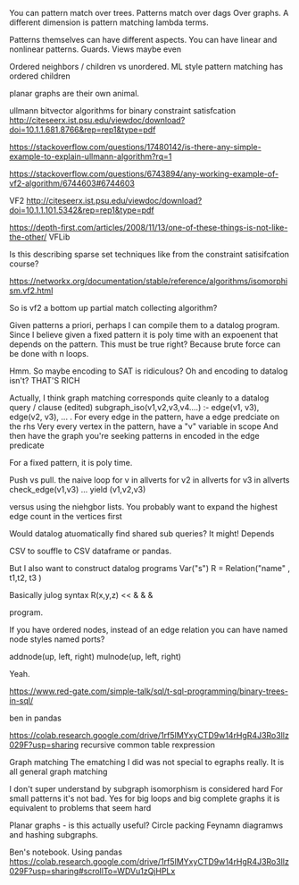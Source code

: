 

You can pattern match over trees.
Patterns match over dags
Over graphs.
A different dimension is pattern matching lambda terms.

Patterns themselves can have different aspects. You can have linear and nonlinear patterns. Guards.
Views maybe even

Ordered neighbors / children vs unordered. ML style pattern matching has ordered children

planar graphs are their own animal.

ullmann bitvector algorithms for binary constraint satisfcation
http://citeseerx.ist.psu.edu/viewdoc/download?doi=10.1.1.681.8766&rep=rep1&type=pdf

https://stackoverflow.com/questions/17480142/is-there-any-simple-example-to-explain-ullmann-algorithm?rq=1

https://stackoverflow.com/questions/6743894/any-working-example-of-vf2-algorithm/6744603#6744603

VF2
http://citeseerx.ist.psu.edu/viewdoc/download?doi=10.1.1.101.5342&rep=rep1&type=pdf

https://depth-first.com/articles/2008/11/13/one-of-these-things-is-not-like-the-other/
VFLib

Is this describing sparse set techniques like from the constraint satisifcation course?

https://networkx.org/documentation/stable/reference/algorithms/isomorphism.vf2.html

So is vf2 a bottom up partial match collecting algorithm?

Given patterns a priori, perhaps I can compile them to a datalog program.
Since I believe given a fixed pattern it is poly time with an expoenent that depends on the
pattern. This must be true right? Because brute force can be done with n loops.

Hmm. So maybe encoding to SAT is ridiculous? Oh and encoding to datalog isn't? THAT'S RICH

Actually, I think graph matching corresponds quite cleanly to a datalog query / clause (edited) 
subgraph_iso(v1,v2,v3,v4....) :- edge(v1, v3), edge(v2, v3), ...  .
For every edge in the pattern, have a edge predciate on the rhs
Very every vertex in the pattern, have a "v" variable in scope
And then have the graph you're seeking patterns in encoded in the edge predicate

For a fixed pattern, it is poly time.

Push vs pull. the naive loop
for v in allverts
  for v2 in allverts
     for v3 in allverts
        check_edge(v1,v3)
        ...
        yield (v1,v2,v3)

versus using the niehgbor lists.
You probably want to expand the highest edge count in the vertices first

Would datalog atuomatically find shared sub queries?  It might! Depends

CSV to souffle to CSV
dataframe or pandas.

But I also want to construct datalog programs
Var("s")
R = Relation("name" , t1,t2, t3  )

Basically julog syntax
R(x,y,z) << & & & 

program. 

If you have ordered nodes, instead of an edge relation you can have named node styles
named ports?

addnode(up, left, right)
mulnode(up, left, right)

Yeah.

https://www.red-gate.com/simple-talk/sql/t-sql-programming/binary-trees-in-sql/

ben in pandas

https://colab.research.google.com/drive/1rf5IMYxyCTD9w14rHgR4J3Ro3llz029F?usp=sharing
recursive common table rexpression


Graph matching 
The ematching I did was not special to egraphs really. It is all general graph matching

I don't super understand by subgraph isomorphism is considered hard
For small patterns it's not bad.
Yes for big loops and big complete graphs it is equivalent to problems that seem hard

Planar graphs - is this actually useful?
Circle packing
Feynamn diagramws and hashing subgraphs.

Ben's notebook. Using pandas
https://colab.research.google.com/drive/1rf5IMYxyCTD9w14rHgR4J3Ro3llz029F?usp=sharing#scrollTo=WDVu1zQjHPLx